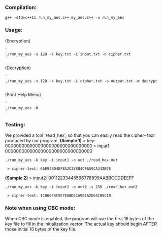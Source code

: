 ### Compilation:

  `
  g++ -std=c++11 run_my_aes.c++ my_aes.c++ -o run_my_aes
  `

### Usage:
  (Encryption)
  
    `
    ./run_my_aes -s 128 -k key.txt -i input.txt -o cipher.txt
    `
    
  (Decryption)
  
    `
    ./run_my_aes -s 128 -k key.txt -i cipher.txt -o output.txt -m decrypt
    `
    
  (Print Help Menu)
  
    `
    ./run_my_aes -h
    `
    

 ### Testing:
   We provided a tool 'read_hex', so that you can easily read the cipher-
   text produced by our program.
   **(Sample 1)**
     > key: 00000000000000000000000000000000
     > input1: 00000000000000000000000000000000 
     
   `
   ./run_my_aes -k key -i input1 -o out
   ./read_hex out
   `
   
     > cipher-text: 66E94BD4EF8A2C3B884CFA59CA342B2E
   
   
   **(Sample 2)**
     > input2: 00112233445566778899AABBCCDDEEFF
     
   `
   ./run_my_aes -k key -i input2 -o out2 -s 256
   ./read_hex out2
   `
   
     > cipher-text: 1C060F4C9E7EA8D6CA961A2D64C05C18

### Note when using CBC mode:
  When CBC mode is enabled, the program will use the first 16 bytes of the 
  key file to fill in the initialization vector. The actual key should begin
  AFTER those initial 16 bytes of the key file. 



